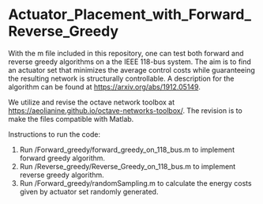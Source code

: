 # Actuator_Placement_with_Forward_Reverse_Greedy

With the m file included in this repository, one can test both forward and reverse greedy algorithms on a the IEEE 118-bus system. The aim is to find an actuator set that minimizes the average control costs while guaranteeing the resulting network is structurally controllable.
A description for the algorithm can be found at https://arxiv.org/abs/1912.05149.

We utilize and revise the octave network toolbox at https://aeolianine.github.io/octave-networks-toolbox/. The revision is to make the files compatible with Matlab.

Instructions to run the code:
1. Run /Forward_greedy/forward_greedy_on_118_bus.m to implement forward greedy algorithm.
2. Run /Reverse_greedy/Reverse_Greedy_on_118_bus.m to implement reverse greedy algorithm.
3. Run /Forward_greedy/randomSampling.m to calculate the energy costs given by actuator set randomly generated.
